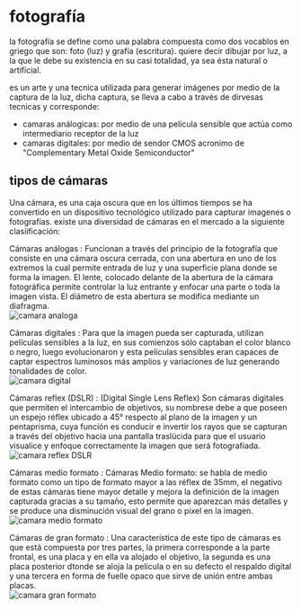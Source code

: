 # fotografía

la fotografía se define como una palabra compuesta como dos vocablos en griego que son: foto (luz) y grafía (escritura). quiere decir dibujar por luz, a la que le debe su existencia en su casi totalidad, ya sea ésta natural o artificial.

es un arte y una tecnica utilizada para generar imágenes por medio de la captura de la luz, dicha captura, se lleva a cabo a través de dirvesas tecnicas y corresponde:

- camaras análogicas: por medio de una película sensible que actúa como intermediario receptor de la luz
- camaras digitales: por medio de sendor CMOS acronimo de "Complementary Metal Oxide Semiconductor"

## tipos de cámaras

Una cámara, es una caja oscura que en los últimos tiempos se ha convertido en un dispositivo tecnológico utilizado para capturar imagenes o fotografías. existe una diversidad de cámaras en el mercado a la siguiente clasiificación:

Cámaras análogas
: Funcionan a través del principio de la fotografía que
consiste en una cámara oscura cerrada, con una abertura en uno de los extremos la cual permite entrada de luz y una superficie plana donde se forma la imagen. El lente, colocado delante de la abertura de la cámara fotográfica permite controlar la luz entrante y enfocar una parte o toda la imagen vista. El diámetro de esta abertura se modifica mediante un diafragma. <br>
![camara analoga](/img/fotografia/camara-analoga.jpg)

Cámaras digitales
: Para que la imagen pueda ser capturada, utilizan películas sensibles a la luz, en sus comienzos sólo captaban el color blanco o negro, luego evolucionaron y esta películas sensibles eran capaces de captar espectros luminosos más amplios y variaciones de luz generando tonalidades de color.<br>
![camara digital](/img/fotografia/camara-digital.png)

Cámaras reflex (DSLR)
: (Digital Single Lens Reflex) Son cámaras digitales que permiten el intercambio de objetivos, su nombrese debe a que poseen un espejo réflex ubicado a 45° respecto al plano de la imagen y un pentaprisma, cuya función es conducir e invertir los rayos que se capturan a través del objetivo hacia una pantalla traslúcida para que el usuario visualice y enfoque correctamente la imagen que será fotografiada. <br>
![camara reflex DSLR](/img/fotografia/camara-dslr.jpg)

Cámaras medio formato
: Cámaras Medio formato: se habla de medio formato como un tipo de formato mayor a las réflex de 35mm, el negativo de estas cámaras tiene mayor detalle y mejora la definición de la imagen capturada gracias a su tamaño, esto permite que aparezcan  más detalles y se produce una disminución visual del grano o pixel en la imagen.<br>
![camara medio formato](/img/fotografia/camara-medio-formato.jpg)

Cámaras de gran formato
: Una característica de este tipo de cámaras es que está compuesta por tres partes, la primera corresponde a la parte frontal, es una placa y en ella va alojado el objetivo, la segunda es una placa posterior dtonde se aloja la película o en su defecto el respaldo digital y una tercera en forma de fuelle opaco que sirve de unión entre ambas placas.<br>
![camara gran formato](/img/fotografia/camara-gran-formato.jpg)